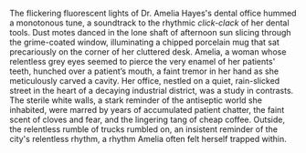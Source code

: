 The flickering fluorescent lights of Dr. Amelia Hayes's dental office hummed a monotonous tune, a soundtrack to the rhythmic *click-clack* of her dental tools.  Dust motes danced in the lone shaft of afternoon sun slicing through the grime-coated window, illuminating a chipped porcelain mug that sat precariously on the corner of her cluttered desk.  Amelia, a woman whose relentless grey eyes seemed to pierce the very enamel of her patients' teeth, hunched over a patient’s mouth, a faint tremor in her hand as she meticulously carved a cavity.  Her office, nestled on a quiet, rain-slicked street in the heart of a decaying industrial district, was a study in contrasts.  The sterile white walls, a stark reminder of the antiseptic world she inhabited, were marred by years of accumulated patient chatter, the faint scent of cloves and fear, and the lingering tang of cheap coffee.  Outside, the relentless rumble of trucks rumbled on, an insistent reminder of the city's relentless rhythm, a rhythm Amelia often felt herself trapped within.
